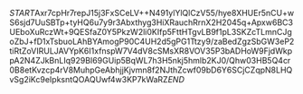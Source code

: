 $START$Axr7cpHr7repJ15j3FxSCeLV++N491ylYlQlCzV55/hye8XHUEr5nCU+wS6sjd7UuSBTp+tyHQ6u7y9r3Abxthyg3HiXRauchRrnX2H2045q+Apxw6BC3UEboXuRczWt+9QESfaZ0Y5PkzW2li0KIfp5FttHTgvLB9f1pL3SKZcTLmnCJgoZbJ+fD1xTsbuoLAhBYAmogP90C4UH2d5gPG1Ttzy9/zaBedZgzSbGW3eP2tiRtZoVIRULJAVYpK6I1xfnspW7V4dV8cSMsXR8VOV35P3bADHoW9FjdWkppA2N4ZJkBnLIq929BI69GUip5BqWL7h3H5nkj5hmlb2KJ0/Qhw03HB5Q4cr0B8etKvzcp4rV8MuhpGeAbhjjKjvmn8f2NJthZcwf09bD6Y6SCjCZqpN8LHQvSg2iKc9eIpksntQOAQUwf4w3KP7kWaRZ$END$
